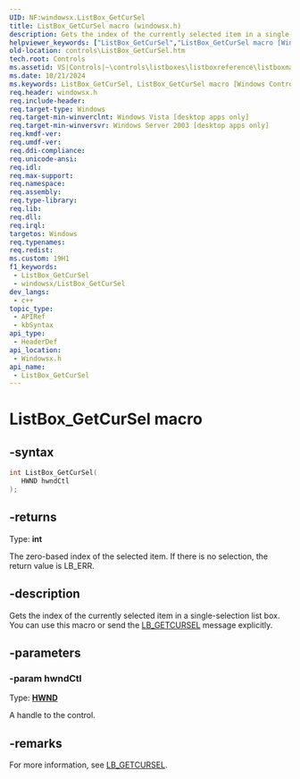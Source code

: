 ```yaml
---
UID: NF:windowsx.ListBox_GetCurSel
title: ListBox_GetCurSel macro (windowsx.h)
description: Gets the index of the currently selected item in a single-selection list box. You can use this macro or send the LB_GETCURSEL message explicitly.
helpviewer_keywords: ["ListBox_GetCurSel","ListBox_GetCurSel macro [Windows Controls]","_win32_ListBox_GetCurSel","_win32_ListBox_GetCurSel_cpp","controls.ListBox_GetCurSel","controls._win32_ListBox_GetCurSel","windowsx/ListBox_GetCurSel"]
old-location: controls\ListBox_GetCurSel.htm
tech.root: Controls
ms.assetid: VS|Controls|~\controls\listboxes\listboxreference\listboxmacros\listbox_getcursel.htm
ms.date: 10/21/2024
ms.keywords: ListBox_GetCurSel, ListBox_GetCurSel macro [Windows Controls], _win32_ListBox_GetCurSel, _win32_ListBox_GetCurSel_cpp, controls.ListBox_GetCurSel, controls._win32_ListBox_GetCurSel, windowsx/ListBox_GetCurSel
req.header: windowsx.h
req.include-header: 
req.target-type: Windows
req.target-min-winverclnt: Windows Vista [desktop apps only]
req.target-min-winversvr: Windows Server 2003 [desktop apps only]
req.kmdf-ver: 
req.umdf-ver: 
req.ddi-compliance: 
req.unicode-ansi: 
req.idl: 
req.max-support: 
req.namespace: 
req.assembly: 
req.type-library: 
req.lib: 
req.dll: 
req.irql: 
targetos: Windows
req.typenames: 
req.redist: 
ms.custom: 19H1
f1_keywords:
 - ListBox_GetCurSel
 - windowsx/ListBox_GetCurSel
dev_langs:
 - c++
topic_type:
 - APIRef
 - kbSyntax
api_type:
 - HeaderDef
api_location:
 - Windowsx.h
api_name:
 - ListBox_GetCurSel
---
```


# ListBox_GetCurSel macro

## -syntax

```cpp
int ListBox_GetCurSel(
   HWND hwndCtl
);
```

## -returns

Type: **int**

The zero-based index of the selected item. If there is no selection, the return value is LB_ERR.


## -description

Gets the index of the currently selected item in a single-selection list box. You can use this macro or send the <a href="/windows/desktop/Controls/lb-getcursel">LB_GETCURSEL</a> message explicitly.

## -parameters

### -param hwndCtl

Type: <b><a href="/windows/desktop/WinProg/windows-data-types">HWND</a></b>

A handle to the control.

## -remarks

For more information, see <a href="/windows/desktop/Controls/lb-getcursel">LB_GETCURSEL</a>.
